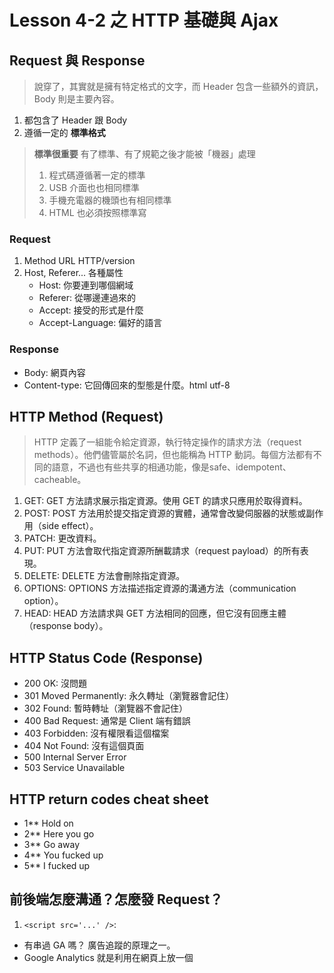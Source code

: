 # Lesson 4-2 之 HTTP 基礎與 Ajax

## Request 與 Response

> 說穿了，其實就是擁有特定格式的文字，而 Header 包含一些額外的資訊，Body 則是主要內容。
1. 都包含了 Header 跟 Body
2. 遵循一定的 __標準格式__

> __標準很重要__
> 有了標準、有了規範之後才能被「機器」處理
> 1. 程式碼遵循著一定的標準
> 2. USB 介面也也相同標準
> 3. 手機充電器的機頭也有相同標準
> 4. HTML 也必須按照標準寫

### Request

1. Method URL HTTP/version
2. Host, Referer... 各種屬性
    - Host: 你要連到哪個網域
    - Referer: 從哪邊連過來的
    - Accept: 接受的形式是什麼
    - Accept-Language: 偏好的語言

### Response

- Body: 網頁內容
- Content-type: 它回傳回來的型態是什麼。html utf-8

## HTTP Method (Request)

> HTTP 定義了一組能令給定資源，執行特定操作的請求方法（request methods）。他們儘管屬於名詞，但也能稱為 HTTP 動詞。每個方法都有不同的語意，不過也有些共享的相通功能，像是safe、idempotent、cacheable。

1. GET: GET 方法請求展示指定資源。使用 GET 的請求只應用於取得資料。
2. POST: POST 方法用於提交指定資源的實體，通常會改變伺服器的狀態或副作用（side effect）。
3. PATCH: 更改資料。
4. PUT: PUT 方法會取代指定資源所酬載請求（request payload）的所有表現。
5. DELETE: DELETE 方法會刪除指定資源。
6. OPTIONS: OPTIONS 方法描述指定資源的溝通方法（communication option）。
7. HEAD: HEAD 方法請求與 GET 方法相同的回應，但它沒有回應主體（response body）。

## HTTP Status Code (Response)

- 200 OK: 沒問題
- 301 Moved Permanently: 永久轉址（瀏覽器會記住）
- 302 Found: 暫時轉址（瀏覽器不會記住）
- 400 Bad Request: 通常是 Client 端有錯誤
- 403 Forbidden: 沒有權限看這個檔案
- 404 Not Found: 沒有這個頁面
- 500 Internal Server Error
- 503 Service Unavailable

## HTTP return codes cheat sheet

- 1** Hold on
- 2** Here you go
- 3** Go away
- 4** You fucked up
- 5** I fucked up

## 前後端怎麼溝通？怎麼發 Request？

1. `<script src='...' />`:
  - 有串過 GA 嗎？ 廣告追蹤的原理之一。
  - Google Analytics 就是利用在網頁上放一個 <script>，發送 request 給 Google 後，他們就能追蹤到一些使用者的資訊，這也是廣告追蹤的原理之一，利用埋一段 <script> 來取得資料。

2. `<link href='...' />`

3. `<img src='...' />` Email 打開信件追蹤的原理。利用放一個透明的圖片，打開信件時點擊到的圖片會試著載入，開 Email 時就會發 request 給圖片網址，圖片的 Server 就能知道有多少人送出 Request。

4. `<form action='...'`: 最常見的方式。

- 不指定的話會發送 Request 到你現在的檔案，用 action 指定發送到你要的地方 rul。
  - `<form method="POST" action="http://a.com">`
  - `<form method="POST" action="http://google.com">`
  - 用 POST 指定到 GOOGLE 出現這個
  > 405 . That’s an error.
  > The request method POST is inappropriate for the URL /. That’s all we know.
  - `<form method="GET" action="http://google.com">`
  > 連結到 Google 搜尋的畫面。

#### \<form method="GET">

- 資訊帶在網址後面，
- GET 沒有 request body，所以會把資料帶到網址後面，例如：http://a.com?q=test&name=123
- 帶更多的東西會用 & 隔開

```html
<form method="GET">
        name:<input type="text" name="name" />
        <input type="submit" />
</form>
```

#### \<form method="POST">

- POST: 資訊可以在 DevTools -> Network 裡面查看。
- 東西就可以帶到 Server 上面去，Server 就可以對帳號密碼進行驗證。
- Requset 的 Body 那裡，有地方可以讓他帶資料。

```html
<form method="POST"> 
<!-- POST: 資訊在DevTools的 Network 裡面 東西就可以帶到server 上面去
    ，server 就可以對帳號密碼進行驗證。-->
    username:<input type="text" name="name" />
    password:<input type="password" name="pwd" />
    <input type="submit" />
</form>
```

### Form 溝通示範

1. 前端有個搜尋框，使用者輸入 test
2. 前端利用 form 表單送出 Request：http://a.com?q=test
3. 後端接收到 q=test，回傳 Response
4. 前端顯示 test 的搜尋結果頁面

5. 前端點擊購買，利用 form 送出 POST http://a.com/buy , item_id: 123
6. 後端接收到 item_id 是 123，確認購買下單，傳回結果頁
7. 前端顯示購買成功

    > 一共兩次來回，換了兩次頁面
    > a.com
    > a.com?q=test
    > a.com/buy

### GET vs POST

#### GET

1. GET 就是在網址後面加上參數，?a=1&b=2&c=3
2. 會自動做 URL encoded（這很重要）
    - JavaScript 可以用 `encodeURIComponent` 把 `=` 轉成 `%3D`
    - `decodeURIComponent` 在把 `%3D` 變回 `=`
3. 因為是網址，所以有長度限制
4. 因為是網址，所以不會放敏感資訊
5. http://a.com/login?user=123&password=12345

#### POST

1. POST 把參數放在 request body 裡面
2. 適合拿來放敏感資訊，從網址什麼都看不出來
3. POST http//a.com/login
4. body: user=123 password=12345

---

# Asynchronous JavaScript and XML

## AJAX

- 簡單來說就是透過瀏覽器提供的 API，可以不換頁就跟 Server 溝通
- 應用：輸入帳號就能確認有沒有重複、留言之後不會換頁

# Application Programming Interface

- 重點：Interface，就是一個介接的東西
- 舉例：

    1. 你串接一下 Google 登入的 API
    2. 我要用瀏覽器提供的 API 回到上一頁
    3. 記得把 API 文件給我
    4. 你 API 做好沒？
    5. 這 API 有點問題，可能要修改一下
- __你__ 要提供一個 API 給 __我__，__我__ 才可以用這個 API 去執行 __你__ 那邊的功能

# 該怎麼使用 AJAX

1. 找到你想要串接的 Web API
2. 利用瀏覽器提供的 API 發送 Request 並且接收 Response
3. API 文件很重要
4. 資料格式是什麼？參數是什麼？網址是什麼？

- 實際上透過瀏覽器提供的這兩個功能來達成這些事情：
  - XMLHttpRequest
    - 透過 XMLHttpRequest 建立的請求，其取得資料的方式可以為非同步（asynchronously）或同步（synchronously）兩種之一。
    - 請求的種類是由 XMLHttpRequest.open() 方法的選擇性參數 async（第三個參數）決定。若 async 參數為 true 或是未指定，XMLHttpRequest 會被設定為非同步，相反的若為 false 則會被設定為同步。
  - fetch

  [使用 XMLHttpRequest - Web APIs | MDN](https://developer.mozilla.org/zh-TW/docs/Web/API/XMLHttpRequest/Using_XMLHttpRequest)

```javascript
<script type='text/javascript'>

document.addEventListener('DOMContentLoaded', function(){

  document.querySelector('button').addEventListener('click', () => {
    var q = document.querySelector('input[name=id]').value
    var request = new XMLHttpRequest();
    request.open('GET', 'https://jsonplaceholder.typicode.com/posts/' + q, true);
    // true 非同步, false 同步, 盡量用非同步。可省略。

    request.onload = function() { // load好之後 後面接 什麼事件 (cb function )
      if (request.status >= 200 && request.status < 400) {
        var resp = request.responseText;
        document.querySelector('.response').innerText = resp
      } else {
        document.querySelector('.response').innerText = 'error'
      }
    };
  request.send();
  })
})
</script>
<body>
    id: <input type="text" name="id" />
    <button name='submit'>Search</button>
    <div class='response'></div>
</body>

```

### 可以看一些用法。

[youmightnotneedjquery](http://youmightnotneedjquery.com/)

### JSONP(JSON with padding)

- 利用 <script> 可以跨域的特性拿到資料

[輕鬆理解 Ajax 與跨來源請求](https://blog.techbridge.cc/2017/05/20/api-ajax-cors-and-jsonp/)